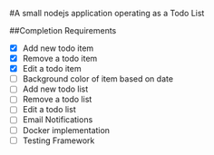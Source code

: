 #A small nodejs application operating as a Todo List

##Completion Requirements
- [x] Add new todo item
- [x] Remove a todo item
- [x] Edit a todo item
- [ ] Background color of item based on date
- [ ] Add new todo list
- [ ] Remove a todo list
- [ ] Edit a todo list
- [ ] Email Notifications
- [ ] Docker implementation
- [ ] Testing Framework